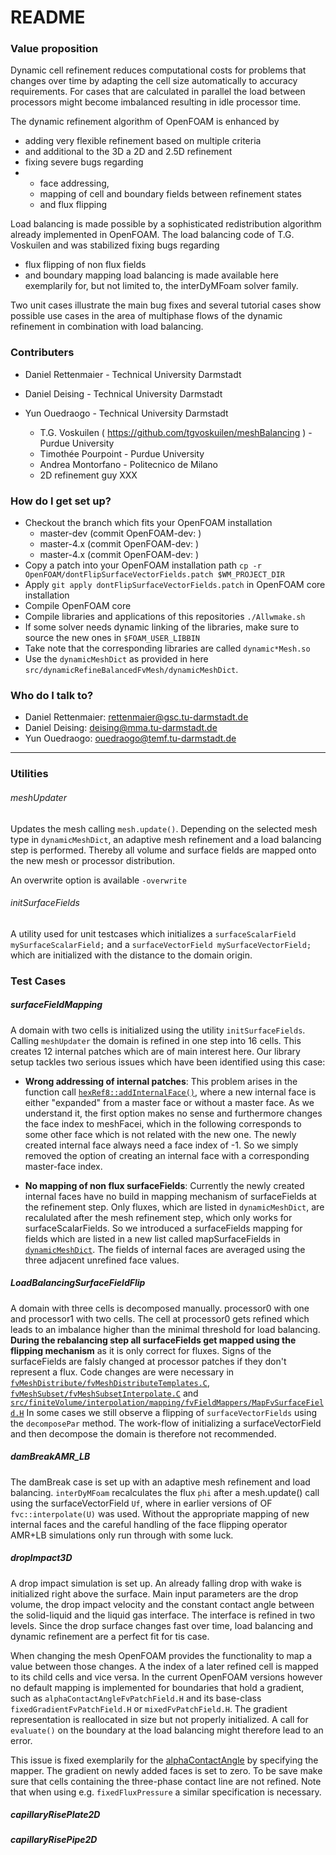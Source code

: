 
# README #

### Value proposition
Dynamic cell refinement reduces computational costs for problems that changes over time by adapting the cell size automatically to accuracy requirements. For cases that are calculated in parallel the load between processors might become imbalanced resulting in idle processor time. 

The dynamic refinement algorithm of OpenFOAM is enhanced by  

* adding very flexible refinement based on multiple criteria 
* and additional to the 3D a 2D and 2.5D refinement
* fixing severe bugs regarding 
* 
    - face addressing, 
    - mapping of cell and boundary fields between refinement states
    - and flux flipping

Load balancing is made possible by a sophisticated redistribution algorithm already implemented in OpenFOAM. The load balancing code of T.G. Voskuilen and was stabilized fixing bugs regarding

* flux flipping of non flux fields
* and boundary mapping 
load balancing is made available here exemplarily for, but not limited to, the interDyMFoam solver family. 

Two unit cases illustrate the main bug fixes and several tutorial cases show possible use cases in the area of multiphase flows of the dynamic refinement in combination with load balancing.

### Contributers ###

* Daniel Rettenmaier - Technical University Darmstadt
* Daniel Deising - Technical University Darmstadt
* Yun Ouedraogo - Technical University Darmstadt

    - T.G. Voskuilen ( https://github.com/tgvoskuilen/meshBalancing ) - Purdue University
    - Timothée Pourpoint - Purdue University
    - Andrea Montorfano - Politecnico de Milano
    - 2D refinement guy XXX


### How do I get set up? ###
* Checkout the branch which fits your OpenFOAM installation
    - master-dev (commit OpenFOAM-dev:  )
    - master-4.x (commit OpenFOAM-dev:  )
    - master-4.x (commit OpenFOAM-dev:  )
* Copy a patch into your OpenFOAM installation path
  ```cp -r OpenFOAM/dontFlipSurfaceVectorFields.patch $WM_PROJECT_DIR```
* Apply `git apply dontFlipSurfaceVectorFields.patch` in OpenFOAM core installation
* Compile OpenFOAM core
* Compile libraries and applications of this repositories `./Allwmake.sh`
* If some solver needs dynamic linking of the libraries, make sure to source the new ones in `$FOAM_USER_LIBBIN`
* Take note that the corresponding libraries are called `dynamic*Mesh.so`
* Use the `dynamicMeshDict` as provided in here `src/dynamicRefineBalancedFvMesh/dynamicMeshDict`.

### Who do I talk to? ###

* Daniel Rettenmaier: rettenmaier@gsc.tu-darmstadt.de
* Daniel Deising: deising@mma.tu-darmstadt.de
* Yun Ouedraogo: ouedraogo@temf.tu-darmstadt.de 

***
### Utilities ###
###### meshUpdater
Updates the mesh calling `mesh.update()`. Depending on the selected mesh type in `dynamicMeshDict`, an adaptive mesh refinement and a load balancing step is performed.
Thereby all volume and surface fields are mapped onto the new mesh or processor distribution. 

An overwrite option is available `-overwrite`

###### initSurfaceFields
A utility used for unit testcases which initializes a `surfaceScalarField mySurfaceScalarField;` and a `surfaceVectorField mySurfaceVectorField;` which are initialized with the distance to the domain origin.


### Test Cases ###
##### surfaceFieldMapping
A domain with two cells is initialized using the utility `initSurfaceFields`. Calling `meshUpdater` the domain is refined in one step into 16 cells. This creates 12 internal patches which are of main interest here. Our library setup tackles two serious issues which have been identified using this case: 

*    **Wrong addressing of internal patches**: This problem arises in the function call [`hexRef8::addInternalFace()`](https://bitbucket.org/drettenmaier/amr_lb_publication/commits/1cef6f9569fe7525b5b769c43c910ec50dbd6785?at=master#chg-src/dynamicMesh/polyTopoChange/polyTopoChange/hexRef8/hexRef8.C), where a new internal face is either "expanded" from a master face or without a master face. As we understand it, the first option makes no sense and furthermore changes the face index to meshFacei, which in the following corresponds to some other face which is not related with the new one. The newly created internal face always need a face index of -1. So we simply removed the option of creating an internal face with a corresponding master-face index.

*    **No mapping of non flux surfaceFields**: Currently the newly created internal faces have no build in mapping mechanism of surfaceFields at the refinement step. Only fluxes, which are listed in `dynamicMeshDict`, are recalulated after the mesh refinement step, which only works for surfaceScalarFields. So we introduced a surfaceFields mapping for fields which are listed in a new list called mapSurfaceFields in [`dynamicMeshDict`](https://bitbucket.org/drettenmaier/amr_lb_publication/src/a32f2ac2e862694962dcd6751467e9925193e715/OpenFOAM/src/dynamicFvMesh/dynamicRefineBalancedFvMesh/dynamicMeshDict?at=master&fileviewer=file-view-default). The fields of internal faces are averaged using the three adjacent unrefined face values.

##### LoadBalancingSurfaceFieldFlip
A domain with three cells is decomposed manually. processor0 with one and processor1 with two cells. The cell at processor0 gets refined which leads to an imbalance higher than the minimal threshold for load balancing. **During the rebalancing step all surfaceFields get mapped using the flipping mechanism** as it is only correct for fluxes. Signs of the surfaceFields are falsly changed at processor patches if they don't represent a flux.
Code changes are were necessary in [`fvMeshDistribute/fvMeshDistributeTemplates.C`](https://bitbucket.org/drettenmaier/amr_lb_publication/commits/1cef6f9569fe7525b5b769c43c910ec50dbd6785?at=master#chg-src/dynamicMesh/fvMeshDistribute/fvMeshDistributeTemplates.C), [`fvMeshSubset/fvMeshSubsetInterpolate.C`](https://bitbucket.org/drettenmaier/amr_lb_publication/commits/1cef6f9569fe7525b5b769c43c910ec50dbd6785?at=master#chg-src/dynamicMesh/fvMeshSubset/fvMeshSubsetInterpolate.C) and [`src/finiteVolume/interpolation/mapping/fvFieldMappers/MapFvSurfaceField.H`](https://bitbucket.org/drettenmaier/amr_lb_publication/commits/1cef6f9569fe7525b5b769c43c910ec50dbd6785?at=master#chg-dontFlipSurfaceVectorFields.patch)
In some cases we still observe a flipping of `surfaceVectorFields` using the `decomposePar` method. The work-flow of initializing a surfaceVectorField and then decompose the domain is therefore not recommended.

##### damBreakAMR_LB
The damBreak case is set up with an adaptive mesh refinement and load balancing. `interDyMFoam` recalculates the flux `phi` after a mesh.update() call using the surfaceVectorField `Uf`, where in earlier versions of OF `fvc::interpolate(U)` was used. Without the appropriate mapping of new internal faces and the careful handling of the face flipping operator AMR+LB simulations only run through with some luck.

##### dropImpact3D
A drop impact simulation is set up. An already falling drop with wake is initialized right above the surface. Main input parameters are the drop volume, the drop impact velocity and the constant contact angle between the solid-liquid and the liquid gas interface. The interface is refined in two levels. Since the drop surface changes fast over time, load balancing and dynamic refinement are a perfect fit for tis case.

When changing the mesh OpenFOAM provides the functionality to map a value between those changes. A the index of a later refined cell is mapped to its child cells and vice versa. In the current OpenFOAM versions however no default mapping is implemented for boundaries that hold a gradient, such as `alphaContactAngleFvPatchField.H` and its base-class `fixedGradientFvPatchField.H` or `mixedFvPatchField.H`. The gradient representation is reallocated in size but not properly initialized. A call for `evaluate()` on the boundary at the load balancing might therefore lead to an error. 

This issue is fixed exemplarily for the [alphaContactAngle](https://bitbucket.org/drettenmaier/amr_lb_publication/src/a32f2ac2e862694962dcd6751467e9925193e715/OpenFOAM/src/twoPhaseProperties/alphaContactAngle/alphaContactAngleFvPatchScalarField.H?at=master&fileviewer=file-view-default) by specifying the mapper. The gradient on newly added faces is set to zero. To be save make sure that cells containing the three-phase contact line are not refined. Note that when using e.g. `fixedFluxPressure` a similar specification is necessary. 


##### capillaryRisePlate2D

##### capillaryRisePipe2D


